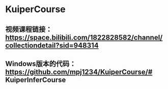 # KuiperCourse
## 视频课程链接：https://space.bilibili.com/1822828582/channel/collectiondetail?sid=948314

## Windows版本的代码：https://github.com/mpj1234/KuiperCourse/# KuiperInferCourse
